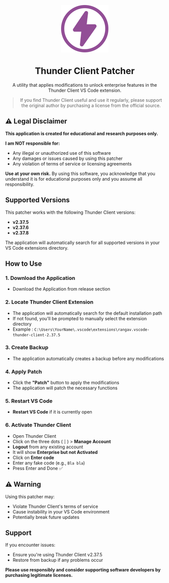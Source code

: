<p align="center">
  <img src="./Helpers/thunder-client.svg" alt="Thunder Client Logo" width="150" />
</p>


<center>

# Thunder Client Patcher
A utility that applies modifications to unlock enterprise features in the Thunder Client VS Code extension.

> If you find Thunder Client useful and use it regularly, please support the original author by purchasing a license from the official source.


</center>

## ⚠️ Legal Disclaimer

**This application is created for educational and research purposes only.**

**I am NOT responsible for:**

- Any illegal or unauthorized use of this software
- Any damages or issues caused by using this patcher
- Any violation of terms of service or licensing agreements


**Use at your own risk.** By using this software, you acknowledge that you understand it is for educational purposes only and you assume all responsibility.

## Supported Versions

This patcher works with the following Thunder Client versions:
- **v2.37.5**
- **v2.37.6**
- **v2.37.8**

The application will automatically search for all supported versions in your VS Code extensions directory.

## How to Use

### 1. Download the Application
- Download the Application from release section
### 2. Locate Thunder Client Extension
- The application will automatically search for the default installation path
- If not found, you'll be prompted to manually select the extension directory
- Example :  `C:\Users\YourName\.vscode\extensions\rangav.vscode-thunder-client-2.37.5`
### 3. Create Backup
- The application automatically creates a backup before any modifications
### 4. Apply Patch
- Click the **"Patch"** button to apply the modifications
- The application will patch the necessary functions
### 5. Restart VS Code
- **Restart VS Code** if it is currently open
### 6. Activate Thunder Client
- Open Thunder Client
- Click on the three dots (**⋮**) > **Manage Account**
- **Logout** from any existing account
- It will show **Enterprise but not Activated**
- Click on **Enter code**
- Enter any fake code (e.g., `Bla bla`)
- Press Enter and Done ✅
## ⚠️ Warning

Using this patcher may:

- Violate Thunder Client's terms of service
- Cause instability in your VS Code environment
- Potentially break future updates

## Support

If you encounter issues:

- Ensure you're using Thunder Client v2.37.5
- Restore from backup if any problems occur

**Please use responsibly and consider supporting software developers by purchasing legitimate licenses.**
